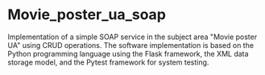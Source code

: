 # Movie_poster_ua_soap
Implementation of a simple SOAP service in the subject area "Movie poster UA" using CRUD operations. The software implementation is based on the Python programming language using the Flask framework, the XML data storage model, and the Pytest framework for system testing.
